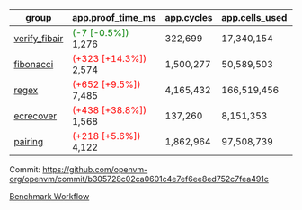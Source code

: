 | group | app.proof_time_ms | app.cycles | app.cells_used | leaf.proof_time_ms | leaf.cycles | leaf.cells_used |
| -- | -- | -- | -- | -- | -- | -- |
| [verify_fibair](https://github.com/openvm-org/openvm/blob/benchmark-results/benchmarks-pr/1734/verify_fibair-b305728c02ca0601c4e7ef6ee8ed752c7fea491c.md) |<span style='color: green'>(-7 [-0.5%])</span> 1,276 |  322,699 |  17,340,154 |- | - | - |
| [fibonacci](https://github.com/openvm-org/openvm/blob/benchmark-results/benchmarks-pr/1734/fibonacci-b305728c02ca0601c4e7ef6ee8ed752c7fea491c.md) |<span style='color: red'>(+323 [+14.3%])</span> 2,574 |  1,500,277 |  50,589,503 | 3,529 |  1,248,107 |  69,834,926 |
| [regex](https://github.com/openvm-org/openvm/blob/benchmark-results/benchmarks-pr/1734/regex-b305728c02ca0601c4e7ef6ee8ed752c7fea491c.md) |<span style='color: red'>(+652 [+9.5%])</span> 7,485 |  4,165,432 |  166,519,456 | 10,822 |  3,348,994 |  228,917,787 |
| [ecrecover](https://github.com/openvm-org/openvm/blob/benchmark-results/benchmarks-pr/1734/ecrecover-b305728c02ca0601c4e7ef6ee8ed752c7fea491c.md) |<span style='color: red'>(+438 [+38.8%])</span> 1,568 |  137,260 |  8,151,353 | 10,730 |  2,934,896 |  241,888,514 |
| [pairing](https://github.com/openvm-org/openvm/blob/benchmark-results/benchmarks-pr/1734/pairing-b305728c02ca0601c4e7ef6ee8ed752c7fea491c.md) |<span style='color: red'>(+218 [+5.6%])</span> 4,122 |  1,862,964 |  97,508,739 | 5,267 |  2,010,381 |  134,809,613 |


Commit: https://github.com/openvm-org/openvm/commit/b305728c02ca0601c4e7ef6ee8ed752c7fea491c

[Benchmark Workflow](https://github.com/openvm-org/openvm/actions/runs/15814102467)
